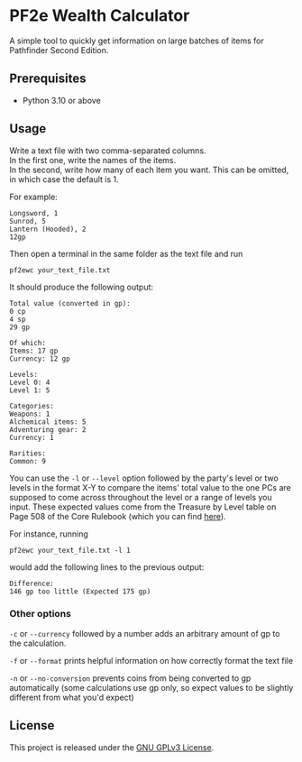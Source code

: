 # PF2e Wealth Calculator

A simple tool to quickly get information on large batches of items for Pathfinder Second Edition.

## Prerequisites

- Python 3.10 or above

## Usage

Write a text file with two comma-separated columns.\
In the first one, write the names of the items.\
In the second, write how many of each item you want. This can be omitted, in which case the default is 1.

For example:

```
Longsword, 1
Sunrod, 5
Lantern (Hooded), 2
12gp
```

Then open a terminal in the same folder as the text file and run

```
pf2ewc your_text_file.txt
```

It should produce the following output:

```
Total value (converted in gp):
0 cp
4 sp
29 gp

Of which:
Items: 17 gp
Currency: 12 gp

Levels:
Level 0: 4
Level 1: 5

Categories:
Weapons: 1
Alchemical items: 5
Adventuring gear: 2
Currency: 1

Rarities:
Common: 9
```

You can use the `-l` or `--level` option followed by the party's level or two levels in the format X-Y to compare the items' total value to the one PCs are supposed to come across throughout the level or a range of levels you input. These expected values come from the Treasure by Level table on Page 508 of the Core Rulebook (which you can find [here](https://2e.aonprd.com/Rules.aspx?ID=581)).

For instance, running

```
pf2ewc your_text_file.txt -l 1
```

would add the following lines to the previous output:

```
Difference:
146 gp too little (Expected 175 gp)
```

### Other options

`-c` or `--currency` followed by a number adds an arbitrary amount of gp to the calculation.

`-f` or `--format` prints helpful information on how correctly format the text file

`-n` or `--no-conversion` prevents coins from being converted to gp automatically (some calculations use gp only, so expect values to be slightly different from what you'd expect)

## License

This project is released under the [GNU GPLv3 License](https://github.com/D4wnstar/pf2e-wealth-calculator/blob/develop/LICENSE).